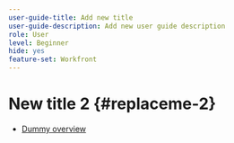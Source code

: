 ```yaml
---
user-guide-title: Add new title
user-guide-description: Add new user guide description
role: User
level: Beginner
hide: yes
feature-set: Workfront
---
```


# New title 2 {#replaceme-2}

+ [Dummy overview](home.md)
